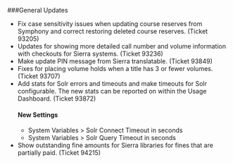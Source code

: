 ###General Updates
- Fix case sensitivity issues when updating course reserves from Symphony and correct restoring deleted course reserves. (Ticket 93205)
- Updates for showing more detailed call number and volume information with checkouts for Sierra systems. (Ticket 93236)
- Make update PIN message from Sierra translatable. (Ticket 93849)
- Fixes for placing volume holds when a title has 3 or fewer volumes. (Ticket 93707)
- Add stats for Solr errors and timeouts and make timeouts for Solr configurable.
  The new stats can be reported on within the Usage Dashboard. (Ticket 93872)
  #### New Settings
  - System Variables > Solr Connect Timeout in seconds
  - System Variables > Solr Query Timeout in seconds
- Show outstanding fine amounts for Sierra libraries for fines that are partially paid. (Ticket 94215)
